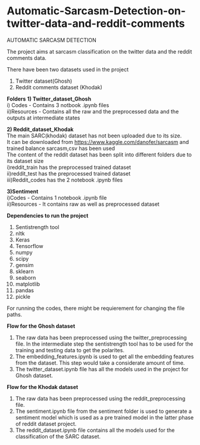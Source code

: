 # Automatic-Sarcasm-Detection-on-twitter-data-and-reddit-comments
AUTOMATIC SARCASM DETECTION

The project aims at sarcasm classification on the twitter data and the reddit comments data.

There have been two datasets used in the project
1) Twitter dataset(Ghosh)
2) Reddit comments dataset (Khodak)

**Folders**
**1) Twitter_dataset_Ghosh**  
  i) Codes - Contains 3 notbook .ipynb files   
  ii)Resources - Contains all the raw and the preprocessed data and the outputs at intermediate states 

**2) Reddit_dataset_Khodak**	
The main SARC(khodak)  dataset has not been uploaded due to its size.    
It can be downloaded from https://www.kaggle.com/danofer/sarcasm and trained balance sarcasm,csv has been used     
The content of the reddit dataset has been split into different folders due to its dataset size  
i)reddit_train has the preprocessed trained dataset  
ii)reddit_test has the preprocessed trained dataset  
iii)Reddit_codes has the 2 notebook .ipynb files   

**3)Sentiment**  
i)Codes - Contains 1 notebook .ipynb file   
ii)Resources - It contains raw as well as preprocessed dataset  
	

**Dependencies to run the project**
1) Sentistrength tool
2) nltk 
3) Keras
4) Tensorflow
5) numpy
6) scipy
7) gensim
8) sklearn
9) seaborn
10) matplotlib
11) pandas
12) pickle


For running the codes, there might be requierement for changing the file paths.

**Flow for the Ghosh dataset**

1) The raw data has been preprocessed using the twitter_preprocessing file. In the intermediate step the sentistrength tool has to be used for the training and testing data to get the polarites.  
2) The embedding_features.ipynb is used to get all the embedding features from the dataset. This step would take a considerate amount of time.  
3) The twitter_dataset.ipynb file has all the models used in the project for Ghosh dataset.   

**Flow for the Khodak dataset**

1) The raw data has been preprocessed using the reddit_preprocessing file.  
2) The sentiment.ipynb file from the sentiment folder is used to generate a sentiment model which is used as a pre trained model in the latter phase of reddit dataset project.  
3) The reddit_dataset.ipynb file contains all the models used for the classification of the SARC dataset.  
